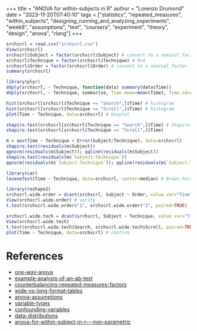 +++
title = "ANOVA for within-subjects in R"
author = "Lorenzo Drumond"
date = "2023-11-20T07:40:10"
tags = ["statistics",  "repeated_measures",  "within_subjects",  "designing_running_and_analyzing_experiments",  "week6",  "assumptions",  "test",  "coursera",  "experiment",  "theory",  "design",  "anova",  "rlang"]
+++


```R
srchscrl = read.csv("srchscrl.csv")
View(srchscrl)
srchscrl$Subject = factor(srchscrl$Subject) # convert to a nominal factor
srchscrl$Technique = factor(srchscrl$Technique) # Rv4
srchscrl$Order = factor(srchscrl$Order) # convert to a nominal factor
summary(srchscrl)

library(plyr)
ddply(srchscrl, ~ Technique, function(data) summary(data$Time))
ddply(srchscrl, ~ Technique, summarise, Time.mean=mean(Time), Time.sd=sd(Time))

hist(srchscrl[srchscrl$Technique == "Search",]$Time) # histogram
hist(srchscrl[srchscrl$Technique == "Scroll",]$Time) # histogram
plot(Time ~ Technique, data=srchscrl) # boxplot

shapiro.test(srchscrl[srchscrl$Technique == "Search",]$Time) # Shapiro-Wilk
shapiro.test(srchscrl[srchscrl$Technique == "Scroll",]$Time)

m = aov(Time ~ Technique + Error(Subject/Technique), data=srchscrl)
shapiro.test(residuals(m$Subject))
qqnorm(residuals(m$Subject)); qqline(residuals(m$Subject))
shapiro.test(residuals(m$`Subject:Technique`))
qqnorm(residuals(m$`Subject:Technique`)); qqline(residuals(m$`Subject:Technique`))

library(car)
leveneTest(Time ~ Technique, data=srchscrl, center=median) # Brown-Forsythe test

library(reshape2)
srchscrl.wide.order = dcast(srchscrl, Subject ~ Order, value.var="Time") # go wide
View(srchscrl.wide.order) # verify
t.test(srchscrl.wide.order$"1", srchscrl.wide.order$"2", paired=TRUE)

srchscrl.wide.tech = dcast(srchscrl, Subject ~ Technique, value.var="Time") # go wide
View(srchscrl.wide.tech)
t.test(srchscrl.wide.tech$Search, srchscrl.wide.tech$Scroll, paired=TRUE)
plot(Time ~ Technique, data=srchscrl) # confirm
```

# References
- [one-way-anova](/wiki/one-way-anova/)
- [example-analysis-of-an-ab-test](/wiki/example-analysis-of-an-ab-test/)
- [counterbalancing-repeated-measures-factors](/wiki/counterbalancing-repeated-measures-factors/)
- [wide-vs-long-format-tables](/wiki/wide-vs-long-format-tables/)
- [anova-assumptions](/wiki/anova-assumptions/)
- [variable-types](/wiki/variable-types/)
- [confounding-variables](/wiki/confounding-variables/)
- [data-distributions](/wiki/data-distributions/)
- [anova-for-within-subject-in-r---non-parametric](/wiki/anova-for-within-subject-in-r---non-parametric/)
